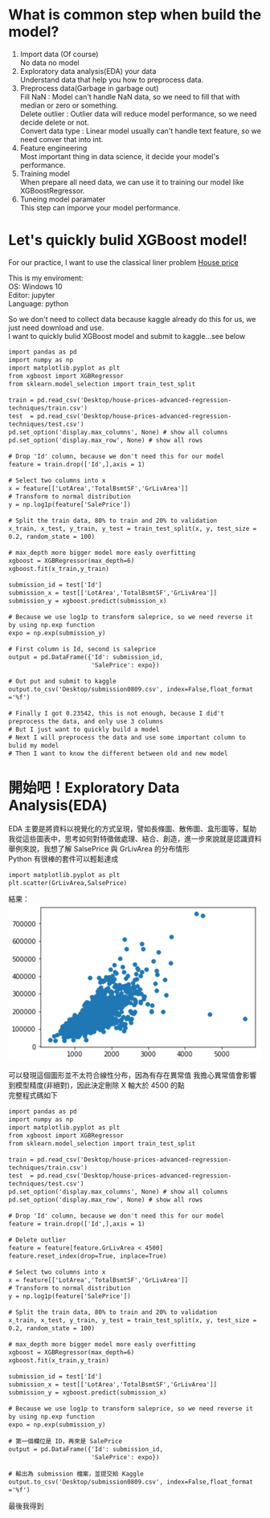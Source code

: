 # What is common step when build the model?
1. Import data (Of course)  
No data no model
2. Exploratory data analysis(EDA) your data  
Understand data that help you how to preprocess data.  
3. Preprocess data(Garbage in garbage out)  
Fill NaN : Model can't handle NaN data, so we need to fill that with median or zero or something.  
Delete outlier : Outlier data will reduce model performance, so we need decide delete or not.  
Convert data type : Linear model usually can't handle text feature, so we need conver that into int.  
4. Feature engineering  
Most important thing in data science, it decide your model's performance.  
5. Training model  
When prepare all need data, we can use it to training our model like XGBoostRegressor.  
6. Tuneing model paramater  
This step can imporve your model performance.

# Let's quickly bulid XGBoost model!
For our practice, I want to use the classical liner problem <a href="https://www.kaggle.com/c/house-prices-advanced-regression-techniques/overview" title="Title">House price</a>   

This is my enviroment:  
OS: Windows 10  
Editor: jupyter  
Language: python  

So we don't need to collect data because kaggle already do this for us, we just need download and use.  
I want to quickly bulid XGBoost model and submit to kaggle...see below

    import pandas as pd
    import numpy as np
    import matplotlib.pyplot as plt
    from xgboost import XGBRegressor
    from sklearn.model_selection import train_test_split
    
    train = pd.read_csv('Desktop/house-prices-advanced-regression-techniques/train.csv')
    test  = pd.read_csv('Desktop/house-prices-advanced-regression-techniques/test.csv')
    pd.set_option('display.max_columns', None) # show all columns
    pd.set_option('display.max_row', None) # show all rows  
    
    # Drop 'Id' column, because we don't need this for our model
    feature = train.drop(['Id',],axis = 1)

    # Select two columns into x
    x = feature[['LotArea','TotalBsmtSF','GrLivArea']]
    # Transform to normal distribution
    y = np.log1p(feature['SalePrice'])
    
    # Split the train data, 80% to train and 20% to validation
    x_train, x_test, y_train, y_test = train_test_split(x, y, test_size = 0.2, random_state = 100)
    
    # max_depth more bigger model more easly overfitting
    xgboost = XGBRegressor(max_depth=6)
    xgboost.fit(x_train,y_train)
    
    submission_id = test['Id']
    submission_x = test[['LotArea','TotalBsmtSF','GrLivArea']]
    submission_y = xgboost.predict(submission_x)
    
    # Because we use log1p to transform saleprice, so we need reverse it by using np.exp function
    expo = np.exp(submission_y)
    
    # First column is Id, second is saleprice
    output = pd.DataFrame({'Id': submission_id,
                           'SalePrice': expo})
                           
    # Out put and submit to kaggle
    output.to_csv('Desktop/submission0809.csv', index=False,float_format ='%f')
    
    # Finally I got 0.23542, this is not enough, because I did't preprocess the data, and only use 3 columns
    # But I just want to quickly build a model
    # Next I will preprocess the data and use some important column to bulid my model
    # Then I want to know the different between old and new model

# 開始吧！Exploratory Data Analysis(EDA)
EDA 主要是將資料以視覺化的方式呈現，譬如長條圖、散佈圖、盒形圖等，幫助我從這些圖表中，思考如何對特徵做處理、結合、創造，進一步來說就是認識資料  
舉例來說，我想了解 SalsePrice 與 GrLivArea 的分布情形  
Python 有很棒的套件可以輕鬆達成

    import matplotlib.pyplot as plt
    plt.scatter(GrLivArea,SalsePrice)

結果：  
  ![image](https://github.com/Wkalpha/pythonKaggleHousePrice/blob/master/pltscatter.png)  
  
可以發現這個圖形並不太符合線性分布，因為有存在異常值 
我擔心異常值會影響到模型精度(非絕對)，因此決定刪除 X 軸大於 4500 的點  
完整程式碼如下  

    import pandas as pd
    import numpy as np
    import matplotlib.pyplot as plt
    from xgboost import XGBRegressor
    from sklearn.model_selection import train_test_split
    
    train = pd.read_csv('Desktop/house-prices-advanced-regression-techniques/train.csv')
    test  = pd.read_csv('Desktop/house-prices-advanced-regression-techniques/test.csv')
    pd.set_option('display.max_columns', None) # show all columns
    pd.set_option('display.max_row', None) # show all rows  
    
    # Drop 'Id' column, because we don't need this for our model
    feature = train.drop(['Id',],axis = 1)
    
    # Delete outlier
    feature = feature[feature.GrLivArea < 4500]
    feature.reset_index(drop=True, inplace=True)
    
    # Select two columns into x
    x = feature[['LotArea','TotalBsmtSF','GrLivArea']]
    # Transform to normal distribution
    y = np.log1p(feature['SalePrice'])
    
    # Split the train data, 80% to train and 20% to validation
    x_train, x_test, y_train, y_test = train_test_split(x, y, test_size = 0.2, random_state = 100)
    
    # max_depth more bigger model more easly overfitting
    xgboost = XGBRegressor(max_depth=6)
    xgboost.fit(x_train,y_train)
    
    submission_id = test['Id']
    submission_x = test[['LotArea','TotalBsmtSF','GrLivArea']]
    submission_y = xgboost.predict(submission_x)
    
    # Because we use log1p to transform saleprice, so we need reverse it by using np.exp function
    expo = np.exp(submission_y)
    
    # 第一個欄位是 ID，再來是 SalePrice
    output = pd.DataFrame({'Id': submission_id,
                           'SalePrice': expo})
                           
    # 輸出為 submission 檔案，並提交給 Kaggle
    output.to_csv('Desktop/submission0809.csv', index=False,float_format ='%f')
最後我得到
